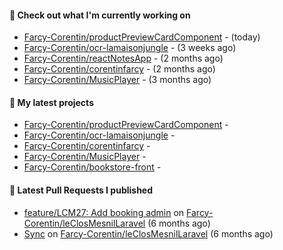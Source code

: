#### 👷 Check out what I'm currently working on

- [Farcy-Corentin/productPreviewCardComponent](https://github.com/Farcy-Corentin/productPreviewCardComponent) -  (today)
- [Farcy-Corentin/ocr-lamaisonjungle](https://github.com/Farcy-Corentin/ocr-lamaisonjungle) -  (3 weeks ago)
- [Farcy-Corentin/reactNotesApp](https://github.com/Farcy-Corentin/reactNotesApp) -  (2 months ago)
- [Farcy-Corentin/corentinfarcy](https://github.com/Farcy-Corentin/corentinfarcy) -  (2 months ago)
- [Farcy-Corentin/MusicPlayer](https://github.com/Farcy-Corentin/MusicPlayer) -  (3 months ago)

#### 🌱 My latest projects

- [Farcy-Corentin/productPreviewCardComponent](https://github.com/Farcy-Corentin/productPreviewCardComponent) - 
- [Farcy-Corentin/ocr-lamaisonjungle](https://github.com/Farcy-Corentin/ocr-lamaisonjungle) - 
- [Farcy-Corentin/corentinfarcy](https://github.com/Farcy-Corentin/corentinfarcy) - 
- [Farcy-Corentin/MusicPlayer](https://github.com/Farcy-Corentin/MusicPlayer) - 
- [Farcy-Corentin/bookstore-front](https://github.com/Farcy-Corentin/bookstore-front) - 

#### 🔨 Latest Pull Requests I published

- [feature/LCM27: Add booking admin](https://github.com/Farcy-Corentin/leClosMesnilLaravel/pull/18) on [Farcy-Corentin/leClosMesnilLaravel](https://github.com/Farcy-Corentin/leClosMesnilLaravel) (6 months ago)
- [Sync](https://github.com/Farcy-Corentin/leClosMesnilLaravel/pull/13) on [Farcy-Corentin/leClosMesnilLaravel](https://github.com/Farcy-Corentin/leClosMesnilLaravel) (6 months ago)
